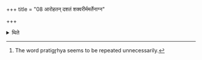 +++
title = "08 आरोहतन् दशतं शक्वरीर्ममर्तेनाग्न"

+++

<details><summary>थिते</summary>

8. With arohatam dasatam sakvarih...[^1] having accepted (the churning sticks), with r̥tviyavatī sthaḥ...[^2] (the sacrificer) addresses them after having accepted[^3] them.  

[^1-2]: TB I.2.1.14-15.  

[^3]: The word pratigr̥hya seems to be repeated unnecessarily.
</details>
